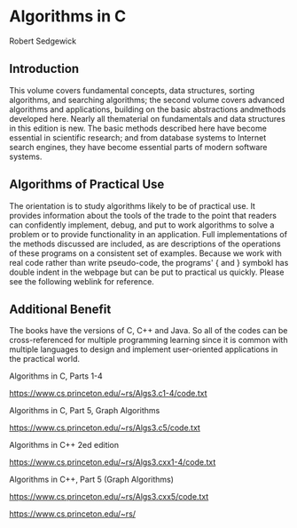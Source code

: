 # Algorithms in C
Robert Sedgewick

## Introduction

This volume covers fundamental concepts, data structures, sorting algorithms, and searching 
algorithms; the second volume covers advanced algorithms and applications, building on the
basic abstractions andmethods developed here. Nearly all thematerial on fundamentals and data 
structures in this edition is new. The basic methods described here have become essential in 
scientific research; and from database systems to Internet search engines, they have become
essential parts of modern software systems.

## Algorithms of Practical Use

The orientation is to study algorithms likely to be of practical use. It provides information 
about the tools of the trade to the point that readers can confidently implement, debug, and 
put to work algorithms to solve a problem or to provide functionality in an application. Full 
implementations of the methods discussed are included, as are descriptions  of the operations 
of these programs on a consistent set of examples. Because we work with real  code rather than 
write pseudo-code, the programs' { and } symbokl has double indent in the webpage but can be 
put to practical us  quickly. Please see the following weblink for reference. 

## Additional Benefit

The books have the versions of C, C++ and Java. So all of the codes can be cross-referenced
for multiple programming learning since it is common with multiple languages to design and 
implement user-oriented applications in the practical world. 


Algorithms in C, Parts 1-4

https://www.cs.princeton.edu/~rs/Algs3.c1-4/code.txt

Algorithms in C, Part 5, Graph Algorithms

https://www.cs.princeton.edu/~rs/Algs3.c5/code.txt

Algorithms in C++ 2ed edition

https://www.cs.princeton.edu/~rs/Algs3.cxx1-4/code.txt

Algorithms in C++, Part 5 (Graph Algorithms) 

https://www.cs.princeton.edu/~rs/Algs3.cxx5/code.txt

https://www.cs.princeton.edu/~rs/

